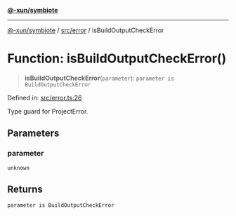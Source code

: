[**@-xun/symbiote**](../../../README.md)

***

[@-xun/symbiote](../../../README.md) / [src/error](../README.md) / isBuildOutputCheckError

# Function: isBuildOutputCheckError()

> **isBuildOutputCheckError**(`parameter`): `parameter is BuildOutputCheckError`

Defined in: [src/error.ts:26](https://github.com/Xunnamius/symbiote/blob/0240ff85261f41befe2983f7e894edff74495bad/src/error.ts#L26)

Type guard for ProjectError.

## Parameters

### parameter

`unknown`

## Returns

`parameter is BuildOutputCheckError`
